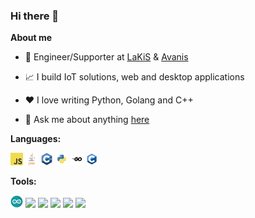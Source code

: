 ### Hi there 👋


**About me**

- 💼 Engineer/Supporter at [LaKiS](https://github.com/LaKiS-GbR) & [Avanis](https://www.avanis.de)

- 📈 I build IoT solutions, web and desktop applications

- ❤️ I love writing Python, Golang and C++

- 💬 Ask me about anything [here](https://github.com/Plaenkler/Plaenkler/issues)


**Languages:**  

<code><img height="20" src="https://raw.githubusercontent.com/github/explore/80688e429a7d4ef2fca1e82350fe8e3517d3494d/topics/javascript/javascript.png"></code>
<code><img height="20" src="https://raw.githubusercontent.com/github/explore/5b3600551e122a3277c2c5368af2ad5725ffa9a1/topics/java/java.png"></code>
<code><img height="20" src="https://raw.githubusercontent.com/github/explore/180320cffc25f4ed1bbdfd33d4db3a66eeeeb358/topics/cpp/cpp.png"></code>
<code><img height="20" src="https://raw.githubusercontent.com/github/explore/80688e429a7d4ef2fca1e82350fe8e3517d3494d/topics/python/python.png"></code>
<code><img height="20" src="https://raw.githubusercontent.com/github/explore/80688e429a7d4ef2fca1e82350fe8e3517d3494d/topics/go/go.png"></code>
<code><img height="20" src="https://raw.githubusercontent.com/github/explore/f3e22f0dca2be955676bc70d6214b95b13354ee8/topics/c/c.png"></code>




**Tools:**

<code><img height="20" src="https://raw.githubusercontent.com/github/explore/80688e429a7d4ef2fca1e82350fe8e3517d3494d/topics/arduino/arduino.png"></code>
<code><img height="20" src="https://cdn.platformio.org/images/platformio-logo.17fdc3bc.png"></code>
<code><img height="20" src="https://raw.githubusercontent.com/go-gitea/gitea/main/public/img/gitea.svg"></code>
<code><img height="20" src="https://user-images.githubusercontent.com/60503970/164753681-bf2f7b61-adb4-4fca-85ad-43fb02541682.png"></code>
<code><img height="20" src="https://user-images.githubusercontent.com/60503970/164754015-379e8f46-1373-47f0-9328-7a059e73de42.png"></code>
<code><img height="20" src="https://upload.wikimedia.org/wikipedia/commons/thumb/1/1d/PyCharm_Icon.svg/1200px-PyCharm_Icon.svg.png"></code>
